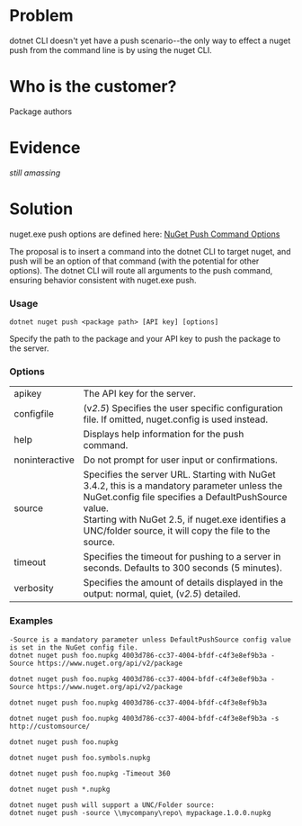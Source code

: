 # Problem

dotnet CLI doesn't yet have a push scenario--the only way to effect a nuget push from the command line is by using the nuget CLI.

# Who is the customer?

Package authors

# Evidence

*still amassing*

# Solution

nuget.exe push options are defined here: [NuGet Push Command Options](https://docs.nuget.org/consume/command-line-reference#push-command-options)

The proposal is to insert a command into the dotnet CLI to target nuget, and push will be an option of that command (with the potential for other options). The dotnet CLI will route all arguments to the push command, ensuring behavior consistent with nuget.exe push. 

### Usage
    dotnet nuget push <package path> [API key] [options]

Specify the path to the package and your API key to push the package to the server.

### Options
<table>
    <tr>
        <td>apikey</td>
        <td>The API key for the server.</td>
    </tr>
    <tr>
        <td>configfile</td>
        <td>(v<em>2.5</em>) Specifies the user specific configuration 
        file. If omitted, nuget.config is used 
        instead. </td>
    </tr>
    <tr>
        <td>help</td>
        <td>Displays help information for the push command.</td>
    </tr>
    <tr>
        <td>noninteractive</td>
        <td>Do not prompt for user input or confirmations.</td>
    </tr>
    <tr>
        <td>source</td>
        <td>Specifies the server URL. Starting with NuGet 3.4.2, this is 
        a mandatory parameter unless the NuGet.config file specifies a 
        DefaultPushSource value.
        <br />
        Starting with NuGet 2.5, if nuget.exe identifies a UNC/folder 
        source, it will copy the file to the source.
        </td>
    </tr>
    <tr>
        <td>timeout</td>
        <td>Specifies the timeout for pushing to a server in seconds. 
        Defaults to 300 seconds (5 minutes).</td>
    </tr>
    <tr>
        <td>verbosity</td>
        <td>Specifies the amount of details displayed in the output: normal, 
        quiet, (v<em>2.5</em>) detailed.</td>
    </tr>
</table>

### Examples

    -Source is a mandatory parameter unless DefaultPushSource config value is set in the NuGet config file.
    dotnet nuget push foo.nupkg 4003d786-cc37-4004-bfdf-c4f3e8ef9b3a -Source https://www.nuget.org/api/v2/package
    
    dotnet nuget push foo.nupkg 4003d786-cc37-4004-bfdf-c4f3e8ef9b3a -Source https://www.nuget.org/api/v2/package

    dotnet nuget push foo.nupkg 4003d786-cc37-4004-bfdf-c4f3e8ef9b3a

    dotnet nuget push foo.nupkg 4003d786-cc37-4004-bfdf-c4f3e8ef9b3a -s http://customsource/

    dotnet nuget push foo.nupkg

    dotnet nuget push foo.symbols.nupkg

    dotnet nuget push foo.nupkg -Timeout 360

    dotnet nuget push *.nupkg

    dotnet nuget push will support a UNC/Folder source:
    dotnet nuget push -source \\mycompany\repo\ mypackage.1.0.0.nupkg
